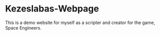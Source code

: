 # Kezeslabas-Webpage

This is a demo website for myself as a scripter and creator for the game, Space Engineers. 
